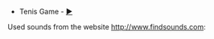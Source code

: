 
* Tenis Game - [:arrow_forward:](https://martaniemiec.github.io/Pong_game/)

Used sounds from the website http://www.findsounds.com: 
